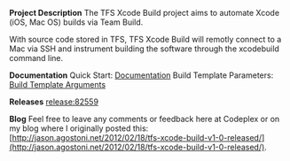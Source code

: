 **Project Description**
The TFS Xcode Build project aims to automate Xcode (iOS, Mac OS) builds via Team Build.  

With source code stored in TFS, TFS Xcode Build will remotly connect to a Mac via SSH and instrument building the software through the xcodebuild command line.

**Documentation**
Quick Start: [Documentation](Documentation)
Build Template Parameters: [Build Template Arguments](Build-Template-Arguments)

**Releases**
[release:82559](release_82559) 

**Blog**
Feel free to leave any comments or feedback here at Codeplex or on my blog where I originally posted this: [http://jason.agostoni.net/2012/02/18/tfs-xcode-build-v1-0-released/](http://jason.agostoni.net/2012/02/18/tfs-xcode-build-v1-0-released/).